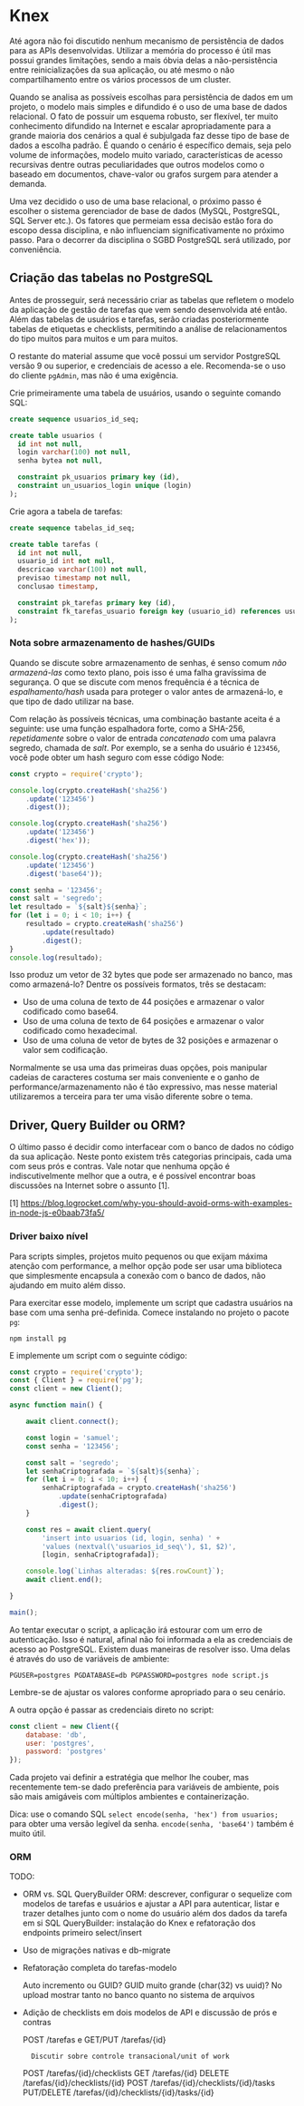 # Knex

Até agora não foi discutido nenhum mecanismo de persistência de dados para as APIs desenvolvidas. Utilizar a memória do processo é útil mas possui grandes limitações, sendo a mais óbvia delas a não-persistência entre reinicializações da sua aplicação, ou até mesmo o não compartilhamento entre os vários processos de um cluster.

Quando se analisa as possíveis escolhas para persistência de dados em um projeto, o modelo mais simples e difundido é o uso de uma base de dados relacional. O fato de possuir um esquema robusto, ser flexível, ter muito conhecimento difundido na Internet e escalar apropriadamente para a grande maioria dos cenários a qual é subjulgada faz desse tipo de base de dados a escolha padrão. É quando o cenário é específico demais, seja pelo volume de informações, modelo muito variado, características de acesso recursivas dentre outras peculiaridades que outros modelos como o baseado em documentos, chave-valor ou grafos surgem para atender a demanda.

Uma vez decidido o uso de uma base relacional, o próximo passo é escolher o sistema gerenciador de base de dados (MySQL, PostgreSQL, SQL Server etc.). Os fatores que permeiam essa decisão estão fora do escopo dessa disciplina, e não influenciam significativamente no próximo passo. Para o decorrer da disciplina o SGBD PostgreSQL será utilizado, por conveniência.

## Criação das tabelas no PostgreSQL

Antes de prosseguir, será necessário criar as tabelas que refletem o modelo da aplicação de gestão de tarefas que vem sendo desenvolvida até então. Além das tabelas de usuários e tarefas, serão criadas posteriormente tabelas de etiquetas e checklists, permitindo a análise de relacionamentos do tipo muitos para muitos e um para muitos.

O restante do material assume que você possui um servidor PostgreSQL versão 9 ou superior, e credenciais de acesso a ele. Recomenda-se o uso do cliente `pgAdmin`, mas não é uma exigência.

Crie primeiramente uma tabela de usuários, usando o seguinte comando SQL:

```sql
create sequence usuarios_id_seq;

create table usuarios (
  id int not null,
  login varchar(100) not null,
  senha bytea not null,

  constraint pk_usuarios primary key (id),
  constraint un_usuarios_login unique (login)
);
```

Crie agora a tabela de tarefas:

```sql
create sequence tabelas_id_seq;

create table tarefas (
  id int not null,
  usuario_id int not null,
  descricao varchar(100) not null,
  previsao timestamp not null,
  conclusao timestamp,

  constraint pk_tarefas primary key (id),
  constraint fk_tarefas_usuario foreign key (usuario_id) references usuarios (id)
);
```

### Nota sobre armazenamento de hashes/GUIDs

Quando se discute sobre armazenamento de senhas, é senso comum *não armazená-las* como texto plano, pois isso é uma falha gravíssima de segurança. O que se discute com menos frequência é a técnica de *espalhamento/hash* usada para proteger o valor antes de armazená-lo, e que tipo de dado utilizar na base.

Com relação às possíveis técnicas, uma combinação bastante aceita é a seguinte: use uma função espalhadora forte, como a SHA-256, *repetidamente* sobre o valor de entrada *concatenado* com uma palavra segredo, chamada de *salt*. Por exemplo, se a senha do usuário é `123456`, você pode obter um hash seguro com esse código Node:

```js
const crypto = require('crypto');

console.log(crypto.createHash('sha256')
    .update('123456')
    .digest());

console.log(crypto.createHash('sha256')
    .update('123456')
    .digest('hex'));

console.log(crypto.createHash('sha256')
    .update('123456')
    .digest('base64'));

const senha = '123456';
const salt = 'segredo';
let resultado = `${salt}${senha}`;
for (let i = 0; i < 10; i++) {
    resultado = crypto.createHash('sha256')
        .update(resultado)
        .digest();
}
console.log(resultado);
```

Isso produz um vetor de 32 bytes que pode ser armazenado no banco, mas como armazená-lo? Dentre os possíveis formatos, três se destacam:

- Uso de uma coluna de texto de 44 posições e armazenar o valor codificado como base64.
- Uso de uma coluna de texto de 64 posições e armazenar o valor codificado como hexadecimal.
- Uso de uma coluna de vetor de bytes de 32 posições e armazenar o valor sem codificação.

Normalmente se usa uma das primeiras duas opções, pois manipular cadeias de caracteres costuma ser mais conveniente e o ganho de performance/armazenamento não é tão expressivo, mas nesse material utilizaremos a terceira para ter uma visão diferente sobre o tema.

## Driver, Query Builder ou ORM?

O último passo é decidir como interfacear com o banco de dados no código da sua aplicação. Neste ponto existem três categorias principais, cada uma com seus prós e contras. Vale notar que nenhuma opção é indiscutivelmente melhor que a outra, e é possível encontrar boas discussões na Internet sobre o assunto [1].

[1] https://blog.logrocket.com/why-you-should-avoid-orms-with-examples-in-node-js-e0baab73fa5/

### Driver baixo nível

Para scripts simples, projetos muito pequenos ou que exijam máxima atenção com performance, a melhor opção pode ser usar uma biblioteca que simplesmente encapsula a conexão com o banco de dados, não ajudando em muito além disso.

Para exercitar esse modelo, implemente um script que cadastra usuários na base com uma senha pré-definida. Comece instalando no projeto o pacote `pg`:

```
npm install pg
```

E implemente um script com o seguinte código:

```js
const crypto = require('crypto');
const { Client } = require('pg');
const client = new Client();

async function main() {

    await client.connect();

    const login = 'samuel';
    const senha = '123456';

    const salt = 'segredo';
    let senhaCriptografada = `${salt}${senha}`;
    for (let i = 0; i < 10; i++) {
        senhaCriptografada = crypto.createHash('sha256')
            .update(senhaCriptografada)
            .digest();
    }

    const res = await client.query(
        'insert into usuarios (id, login, senha) ' +
        'values (nextval(\'usuarios_id_seq\'), $1, $2)',
        [login, senhaCriptografada]);

    console.log(`Linhas alteradas: ${res.rowCount}`);
    await client.end();

}

main();
```

Ao tentar executar o script, a aplicação irá estourar com um erro de autenticação. Isso é natural, afinal não foi informada a ela as credenciais de acesso ao PostgreSQL. Existem duas maneiras de resolver isso. Uma delas é através do uso de variáveis de ambiente:

```
PGUSER=postgres PGDATABASE=db PGPASSWORD=postgres node script.js
```

Lembre-se de ajustar os valores conforme apropriado para o seu cenário.

A outra opção é passar as credenciais direto no script:

```js
const client = new Client({
    database: 'db',
    user: 'postgres',
    password: 'postgres'
});
```

Cada projeto vai definir a estratégia que melhor lhe couber, mas recentemente tem-se dado preferência para variáveis de ambiente, pois são mais amigáveis com múltiplos ambientes e containerização.

Dica: use o comando SQL `select encode(senha, 'hex') from usuarios;` para obter uma versão legível da senha. `encode(senha, 'base64')` também é muito útil.

### ORM

TODO:

- ORM vs. SQL QueryBuilder
    ORM: descrever, configurar o sequelize com modelos de tarefas e usuários e ajustar a API para autenticar, listar e trazer detalhes junto com o nome do usuário além dos dados da tarefa em si
    SQL QueryBuilder: instalação do Knex e refatoração dos endpoints primeiro select/insert
- Uso de migrações nativas e db-migrate
- Refatoração completa do tarefas-modelo

    Auto incremento ou GUID? GUID muito grande (char(32) vs uuid)?
    No upload mostrar tanto no banco quanto no sistema de arquivos

- Adição de checklists em dois modelos de API e discussão de prós e contras

    POST /tarefas e GET/PUT /tarefas/{id}

        Discutir sobre controle transacional/unit of work

    POST /tarefas/{id}/checklists
    GET /tarefas/{id}
    DELETE /tarefas/{id}/checklists/{id}
    POST /tarefas/{id}/checklists/{id}/tasks
    PUT/DELETE /tarefas/{id}/checklists/{id}/tasks/{id}
